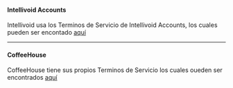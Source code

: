 #### Intellivoid Accounts

Intellivoid usa los Terminos de Servicio de Intellivoid Accounts, los cuales pueden ser encontado [aquí](https://accounts.intellivoid.info/tos)

--------------------------------------------------------------

#### CoffeeHouse

CoffeeHouse tiene sus propios Terminos de Servicio los cuales oueden ser encontrados [aquí](https://coffeehouse.intellivoid.info/tos)
